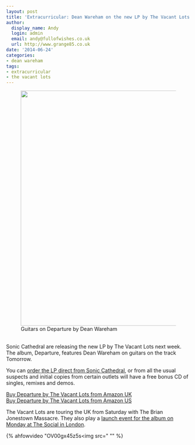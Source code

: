 ```yaml
---
layout: post
title: 'Extracurricular: Dean Wareham on the new LP by The Vacant Lots'
author:
  display_name: Andy
  login: admin
  email: andy@fullofwishes.co.uk
  url: http://www.grange85.co.uk
date: '2014-06-24'
categories:
- dean wareham
tags:
- extracurricular
- the vacant lots
---
```

<p><figure class="caption aligncenter"><a href="https://www.flickr.com/photos/grange85/14313626049" title=""Guitars on Tomorrow by Dean Wareham #thevacantlots #deanwareham #vinyl #lp #record by Andy Aldridge, on Flickr"><img class="aligncenter" src="https://farm6.staticflickr.com/5529/14313626049_89a7685d4b_z.jpg" width="640" height="640" alt=""Guitars on Tomorrow by Dean Wareham #thevacantlots #deanwareham #vinyl #lp #record"></a><figcaption class="caption-text">Guitars on Departure by Dean Wareham</figcaption></figure><br />
Sonic Cathedral are releasing the new LP by The Vacant Lots next week. The album, Departure, features Dean Wareham on guitars on the track Tomorrow.</p>
<p>You can <a href="http://soniccathedral.bigcartel.com/product/scr080lp-the-vacant-lots-departure-lp">order the LP direct from Sonic Cathedral</a>, or from all the usual suspects and initial copies from certain outlets will have a free bonus CD of singles, remixes and demos.</p>
<p><a target="_blank" href="http://www.amazon.co.uk/gp/search/?ie=UTF8&camp=1634&creative=19450&index=blended&keywords=the%20vacant%20lots%20departure&linkCode=ur2&oe=utf-8&tag=aheadfullofwi-21">Buy Departure by The Vacant Lots from Amazon UK</a><br />
<a target="_blank" href="http://www.amazon.com/s/?_encoding=UTF8&camp=1789&creative=390957&field-keywords=vacant%20lots%20departure&linkCode=ur2&tag=aheadfullofwi-20&url=search-alias%3Daps&linkId=6V4FEWSIZDXRUOBY">Buy Departure by The Vacant Lots from Amazon US</a></p>
<p>The Vacant Lots are touring the UK from Saturday with The Brian Jonestown Massacre. They also play a <a href="http://www.wegottickets.com/event/270220">launch event for the album on Monday at The Social in London</a>.<br />

{% ahfowvideo "OV00gx45z5s<img src=" "" %}


